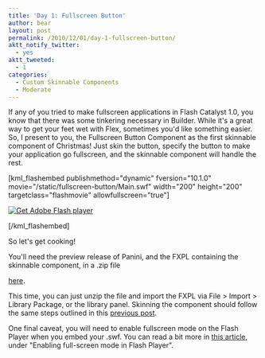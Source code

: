 ```yaml
---
title: 'Day 1: Fullscreen Button'
author: bear
layout: post
permalink: /2010/12/01/day-1-fullscreen-button/
aktt_notify_twitter:
  - yes
aktt_tweeted:
  - 1
categories:
  - Custom Skinnable Components
  - Moderate
---
```

If any of you tried to make fullscreen applications in Flash Catalyst 1.0, you know that there was some tinkering necessary in Builder. While it's a great way to get your feet wet with Flex, sometimes you'd like something easier. So, I present to you, the Fullscreen Button Component as the first skinnable component of Christmas! Just skin the button, specify the button to make your application go fullscreen, and the skinnable component will handle the rest.

[kml_flashembed publishmethod="dynamic" fversion="10.1.0" movie="/static/fullscreen-button/Main.swf" width="200" height="200" targetclass="flashmovie" allowfullscreen="true"]

[![Get Adobe Flash player][1]][2]

[/kml_flashembed]

So let's get cooking!

<!--more-->You'll need the preview release of Panini, and the FXPL containing the skinnable component, in a .zip file 

[here][3].

This time, you can just unzip the file and import the FXPL via File > Import > Library Package, or the library panel. Skinning the component should follow the same steps outlined in this [previous post][4].

One final caveat, you will need to enable fullscreen mode on the Flash Player when you embed your .swf. You can read a bit more in [this article][5], under "Enabling full-screen mode in Flash Player".

 [1]: http://www.adobe.com/images/shared/download_buttons/get_flash_player.gif
 [2]: http://adobe.com/go/getflashplayer
 [3]: http://flashcats.net/static/fullscreen-button/FullscreenLibrary.fxpl.zip
 [4]: flashcats.net/2010/11/09/using-custom-skinnable-components-in-panini/
 [5]: http://help.adobe.com/en_US/ActionScript/3.0_ProgrammingAS3/WS2E9C7F3B-6A7C-4c5d-8ADD-5B23446FBEEB.html